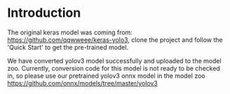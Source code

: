 # Introduction 
The original keras model was coming from: <https://github.com/qqwweee/keras-yolo3>, clone the project and follow the 'Quick Start' to get the pre-trained model.

We have converted yolov3 model successfully and uploaded to the model zoo. Currently, conversion code for this model is not ready to be checked in,
so please use our pretrained yolov3 onnx model in the model zoo <https://github.com/onnx/models/tree/master/yolov3>